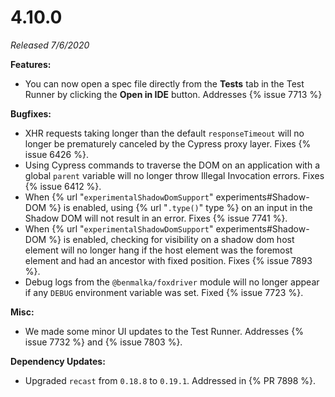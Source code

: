 # 4.10.0

*Released 7/6/2020*

**Features:**

- You can now open a spec file directly from the **Tests** tab in the Test Runner by clicking the **Open in IDE** button. Addresses {% issue 7713 %}

**Bugfixes:**

- XHR requests taking longer than the default `responseTimeout` will no longer be prematurely canceled by the Cypress proxy layer. Fixes {% issue 6426 %}.
- Using Cypress commands to traverse the DOM on an application with a global `parent` variable will no longer throw Illegal Invocation errors. Fixes {% issue 6412 %}.
- When {% url "`experimentalShadowDomSupport`" experiments#Shadow-DOM %} is enabled, using {% url "`.type()`" type %} on an input in the Shadow DOM will not result in an error. Fixes {% issue 7741 %}.
- When {% url "`experimentalShadowDomSupport`" experiments#Shadow-DOM %} is enabled, checking for visibility on a shadow dom host element will no longer hang if the host element was the foremost element and had an ancestor with fixed position. Fixes {% issue 7893 %}.
- Debug logs from the `@benmalka/foxdriver` module will no longer appear if any `DEBUG` environment variable was set. Fixed {% issue 7723 %}.

**Misc:**

- We made some minor UI updates to the Test Runner. Addresses {% issue 7732 %} and {% issue 7803 %}.

**Dependency Updates:**

- Upgraded `recast` from `0.18.8` to `0.19.1`. Addressed in {% PR 7898 %}.

